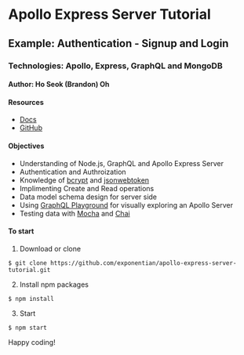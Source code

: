 # Apollo Express Server Tutorial
## Example: Authentication - Signup and Login
### Technologies: Apollo, Express, GraphQL and MongoDB
#### Author: Ho Seok (Brandon) Oh


#### Resources
- [Docs](https://www.apollographql.com/docs/apollo-server/)
- [GitHub](https://github.com/apollographql/apollo-server)


#### Objectives
- Understanding of Node.js, GraphQL and Apollo Express Server
- Authentication and Authroization
- Knowledge of [bcrypt](https://github.com/kelektiv/node.bcrypt.js#readme) and [jsonwebtoken](https://github.com/auth0/node-jsonwebtoken#readme)
- Implimenting Create and Read operations
- Data model schema design for server side
- Using [GraphQL Playground](https://www.apollographql.com/docs/apollo-server/features/graphql-playground.html) for visually exploring an Apollo Server 
- Testing data with [Mocha](https://mochajs.org/) and [Chai](https://www.chaijs.com/api/bdd/)


#### To start

1. Download or clone

```
$ git clone https://github.com/exponentian/apollo-express-server-tutorial.git
```

2. Install npm packages

```
$ npm install
```

3. Start

```
$ npm start
```


Happy coding!
